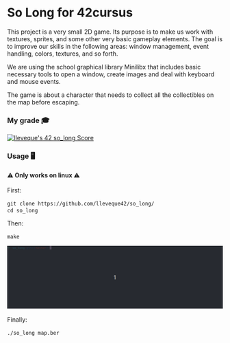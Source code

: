 # So Long for 42cursus

This project is a very small 2D game. Its purpose is to make us work with textures, sprites, and some other very basic gameplay elements. 
The goal is to improve our skills in the following areas: window management, event handling, colors, textures, and so forth.

We are using the school graphical library Minilibx that includes basic necessary tools to open a window, create images and deal with
keyboard and mouse events.

The game is about a character that needs to collect all the collectibles on the map before escaping.

### My grade :mortar_board:
[![lleveque's 42 so_long Score](https://badge42.vercel.app/api/v2/clc6bxaur00060fmon220zhly/project/2451984)](https://github.com/JaeSeoKim/badge42)

### Usage :desktop_computer:

#### :warning: Only works on linux :warning:

First:
  
    git clone https://github.com/lleveque42/so_long/
    cd so_long
  
Then:

    make
    
<p align="center">
    <img src="https://github.com/lleveque42/so_long/blob/master/readme/so_long_make.gif">
</p>

Finally:

    ./so_long map.ber
    
